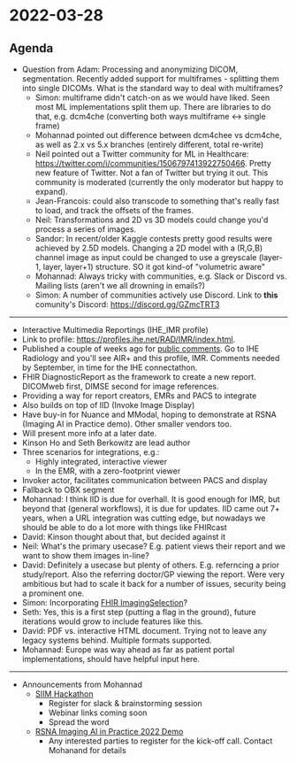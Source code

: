 # 2022-03-28

## Agenda
* Question from Adam: Processing and anonymizing DICOM, segmentation. Recently added support for multiframes - splitting them into single DICOMs. What is the standard way to deal with multiframes?
  * Simon: multiframe didn't catch-on as we would have liked. Seen most ML implementations split them up. There are libraries to do that, e.g. dcm4che (converting both ways multiframe <-> single frame)
  * Mohannad pointed out difference between dcm4chee vs dcm4che, as well as 2.x vs 5.x branches (entirely different, total re-write)
  * Neil pointed out a Twitter community for ML in Healthcare: https://twitter.com/i/communities/1506797413922750466. Pretty new feature of Twitter. Not a fan of Twitter but trying it out. This community is moderated (currently the only moderator but happy to expand).
  * Jean-Francois: could also transcode to something that's really fast to load, and track the offsets of the frames.
  * Neil: Transformations and 2D vs 3D models could change you'd process a series of images.
  * Sandor: In recent/older Kaggle contests pretty good results were achieved by 2.5D models. Changing a 2D model with a (R,G,B) channel image as input could be changed to use a greyscale (layer-1, layer, layer+1) structure. SO it got kind-of "volumetric aware" 
  * Mohannad: Always tricky with communities, e.g. Slack or Discord vs. Mailing lists (aren't we all drowning in emails?)
  * Simon: A number of communities actively use Discord. Link to **this** comunity's Discord: https://discord.gg/GZmcTRT3


 ---
 
 * Interactive Multimedia Reportings (IHE_IMR profile)
  * Link to profile: https://profiles.ihe.net/RAD/IMR/index.html. 
  * Published a couple of weeks ago for [public comments](https://www.ihe.net/resources/public_comment/?utm_source=Technical+Frameworks&utm_campaign=3869f162e6-TF_Document_Publication_2019_08_09_RAD_COPY_01&utm_medium=email&utm_term=0_16719e7a1e-3869f162e6-432647803#radiology). Go to IHE Radiology and you'll see AIR+ and this profile, IMR. Comments needed by September, in time for the IHE connectathon.
  * FHIR DiagnosticReport as the framework to create a new report. DICOMweb first, DIMSE second for image references.
  * Providing a way for report creators, EMRs and PACS to integrate
  * Also builds on top of IID (Invoke Image Display)
  * Have buy-in for Nuance and MModal, hoping to demonstrate at RSNA (Imaging AI in Practice demo). Other smaller vendors too.
  * Will present more info at a later date.
  * Kinson Ho and Seth Berkowitz are lead author
  * Three scenarios for integrations, e.g.:
    * Highly integrated, interactive viewer
    * In the EMR, with a zero-footprint viewer
  * Invoker actor, facilitates communication between PACS and display
  * Fallback to OBX segment
  * Mohannad: I think IID is due for overhall. It is good enough for IMR, but beyond that (general workflows), it is due for updates. IID came out 7+ years, when a URL integration was cutting edge, but nowadays we should be able to do a lot more with things like FHIRcast
  * David: Kinson thought about that, but decided against it
  * Neil: What's the primary usecase? E.g. patient views their report and we want to show them images in-line? 
  * David: Definitely a usecase but plenty of others. E.g. referncing a prior study/report. Also the referring doctor/GP viewing the report. Were very ambitious but had to scale it back for a number of issues, security being a prominent one.
  * Simon: Incorporating [FHIR ImagingSelection](https://hl7.org/fhir/5.0.0-snapshot1/imagingselection.html)?
  * Seth: Yes, this is a first step (putting a flag in the ground), future iterations would grow to include features like this.
  * David: PDF vs. interactive HTML document. Trying not to leave any legacy systems behind. Multiple formats supported.
  * Mohannad: Europe was way ahead as far as patient portal implementations, should have helpful input here.

---

* Announcements from Mohannad
  * [SIIM Hackathon](https://siim.org/page/hacking_healthcare)
    * Register for slack & brainstorming session
    * Webinar links coming soon
    * Spread the word
  * [RSNA Imaging AI in Practice 2022 Demo](https://www.rsna.org/education/ai-resources-and-training/ai-imaging-in-practice)
    *  Any interested parties to register for the kick-off call. Contact Mohanand for details

